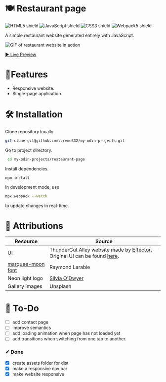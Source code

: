 # 🍽 Restaurant page
![HTML5 shield](https://img.shields.io/badge/-HTML5-blue)
![JavaScript shield](https://img.shields.io/badge/-JavaScript-yellow)
![CSS3 shield](https://img.shields.io/badge/-CSS3-orange)
![Webpack5 shield](https://img.shields.io/badge/-Webpack5-red)

A simple restaurant website generated entirely with JavaScript. 

![GIF of restaurant website in action](resto.gif)

[▶ Live Preview](https://creme332.github.io/my-odin-projects/restaurant-page/)

# 🚀Features
- Responsive website.
- Single-page application.

#  🛠 Installation
Clone repository locally.
```bash
git clone git@github.com:creme332/my-odin-projects.git
```
Go to project directory.
```bash
 cd my-odin-projects/restaurant-page
 ```

Install dependencies.
 ```bash
npm install
 ```
In development mode, use 
 ```bash
npx webpack --watch
 ```
 to update changes in real-time.
# 📌 Attributions
Resource | Source
---|---
UI | ThunderCut Alley website made by [Effector](https://effector.ie/). Original UI can be found [here](thundercutalley.png).
[marquee-moon font](src/assets/marqueem.ttf) | Raymond Larabie
Neon light logo | [Silvia O'Dwyer](https://css-tricks.com/how-to-create-neon-text-with-css/)
Gallery images | Unsplash

# 🔨 To-Do
- [ ] add contact page
 - [ ] improve semantics
 - [ ] add loading animation when page has not loaded yet
 - [ ] add transitions when switching from one tab to another.
### ✔ Done
 - [x] create assets folder for dist
-  [x] make a responsive nav bar
- [x] make website responsive
